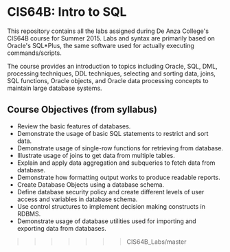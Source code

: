 # CIS64B: Intro to SQL
This repository contains all the labs assigned during De Anza College's CIS64B course for Summer 2015. Labs and syntax are primarily based on Oracle's SQL\*Plus, the same software used for actually executing commands/scripts.

The course provides an introduction to topics including Oracle, SQL, DML, processing techniques, DDL techniques, selecting and sorting data, joins, SQL functions, Oracle objects, and Oracle data processing concepts to maintain large database systems.

## Course Objectives (from syllabus)
- Review the basic features of databases.
- Demonstrate the usage of basic SQL statements to restrict and sort data.
- Demonstrate usage of single-row functions for retrieving from database.
- Illustrate usage of joins to get data from multiple tables.
- Explain and apply data aggregation and subqueries to fetch data from database.
- Demonstrate how formatting output works to produce readable reports.
- Create Database Objects using a database schema.
- Define database security policy and create different levels of user access and variables in database schema.
- Use control structures to implement decision making constructs in RDBMS.
- Demonstrate usage of database utilities used for importing and exporting data from databases.
>>>>>>> CIS64B_Labs/master
